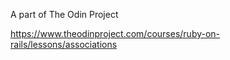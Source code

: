A part of The Odin Project

https://www.theodinproject.com/courses/ruby-on-rails/lessons/associations